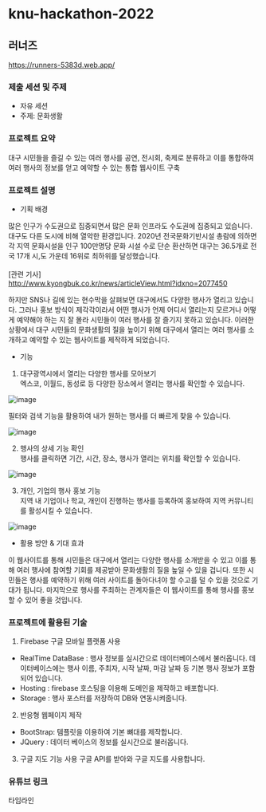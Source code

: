 # knu-hackathon-2022

## 러너즈

https://runners-5383d.web.app/

### 제출 세션 및 주제
- 자유 세션  
- 주제: 문화생활


### 프로젝트 요약
대구 시민들을 즐길 수 있는 여러 행사를 공연, 전시회, 축제로 분류하고 이를 통합하여 여러 행사의 정보를 얻고 예약할 수 있는 통합 웹사이트 구축
    
    
### 프로젝트 설명

 - 기획 배경     
   
 많은 인구가 수도권으로 집중되면서 많은 문화 인프라도 수도권에 집중되고 있습니다. 대구도 다른 도시에 비해 열악한 환경입니다. 2020년 전국문화기반시설 총람에 의하면 각 지역 문화시설을 인구 100만명당 문화 시설 수로 단순 환산하면 대구는 36.5개로 전국 17개 시,도 가운데 16위로 최하위를 달성했습니다.   
 <br>
  [관련 기사]  
  http://www.kyongbuk.co.kr/news/articleView.html?idxno=2077450
 
 
 하지만 SNS나 길에 있는 현수막을 살펴보면 대구에서도 다양한 행사가 열리고 있습니다. 그러나 홍보 방식이 제각각이라서 어떤 행사가 언제 어디서 열리는지 모르거나 어떻게 예약해야 하는 지 잘 몰라 시민들이 여러 행사를 잘 즐기지 못하고 있습니다. 이러한 상황에서 대구 시민들의 문화생활의 질을 높이기 위해 대구에서 열리는 여러 행사를 소개하고 예약할 수 있는 웹사이트를 제작하게 되었습니다.
   
   
 - 기능
      
 1) 대구광역시에서 열리는 다양한 행사를 모아보기   
 엑스코, 이월드, 동성로 등 다양한 장소에서 열리는 행사를 확인할 수 있습니다.  
  
  ![image](https://user-images.githubusercontent.com/87495422/192135206-c0eaaa99-3542-4041-af10-ec77c3f40e9d.png)

  필터와 검색 기능을 활용하여 내가 원하는 행사를 더 빠르게 찾을 수 있습니다.  
    
  ![image](https://user-images.githubusercontent.com/87495422/192135305-9d1f0637-bfc9-4eb4-9fdb-a4f952b641e3.png)

   
 2) 행사의 상세 기능 확인   
 행사를 클릭하면 기간, 시간, 장소, 행사가 열리는 위치를 확인할 수 있습니다.  
 
 ![image](https://user-images.githubusercontent.com/87495422/192135693-0cd70585-c264-4a16-bb5e-ca45055d165a.png)

 
 3) 개인, 기업의 행사 홍보 기능   
 지역 내 기업이나 학교, 개인이 진행하는 행사를 등록하여 홍보하여 지역 커뮤니티를 활성시킬 수 있습니다. 
 
 ![image](https://user-images.githubusercontent.com/87495422/192135584-3d10edea-0b60-406f-8b66-30d6dbc0829c.png)

 
 -  활용 방안 & 기대 효과  
  
이 웹사이트를 통해 시민들은 대구에서 열리는 다양한 행사를 소개받을 수 있고 이를 통해 여러 행사에 참여할 기회를 제공받아 문화생활의 질을 높일 수 있을 겁니다. 또한 시민들은 행사를 예약하기 위해 여러 사이트를 돌아다녀야 할 수고를 덜 수 있을 것으로 기대가 됩니다. 마지막으로 행사를 주최하는 관계자들은 이 웹사이트를 통해 행사를 홍보할 수 있어 좋을 것입니다.

   
  
### 프로젝트에 활용된 기술
1. Firebase 구글 모바일 플랫폼 사용
 - RealTime DataBase :  행사 정보를 실시간으로 데이터베이스에서 불러옵니다. 데이터베이스에는 행사 이름, 주최자, 시작 날짜, 마감 날짜 등 기본 행사 정보가 포함되어 있습니다. 
 - Hosting : firebase 호스팅을 이용해 도메인을 제작하고 배포합니다.
 - Storage : 행사 포스터를 저장하여 DB와 연동시켜줍니다.   
2. 반응형 웹페이지 제작
- BootStrap: 템플릿을 이용하여 기본 뼈대를 제작합니다.
- JQuery : 데이터 베이스의 정보를 실시간으로 불러옵니다.    
3. 구글 지도 기능 사용
구글 API를 받아와 구글 지도를 사용합니다. 

### 유튜브 링크

타임라인

